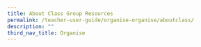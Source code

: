 ```yaml
---
title: About Class Group Resources
permalink: /teacher-user-guide/organise-organise/aboutclass/
description: ""
third_nav_title: Organise
---
```

